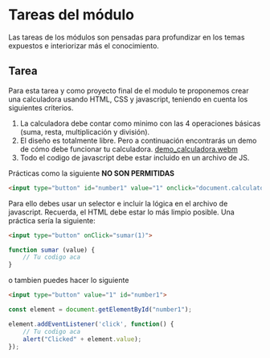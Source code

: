 # Tareas del módulo

Las tareas de los módulos son pensadas para profundizar en los temas expuestos e interiorizar más el conocimiento. 

## Tarea

Para esta tarea y como proyecto final de el modulo te proponemos crear una calculadora usando HTML, CSS y javascript, teniendo en cuenta los siguientes criterios.

1. La calculadora debe contar como minimo con las 4 operaciones básicas (suma, resta, multiplicación y división).
2. El diseño es totalmente libre. Pero a continuación encontrarás un demo de cómo debe funcionar tu calculadora. [demo_calculadora.webm](./../resources/calculator_demo.webm)
3. Todo el codigo de javascript debe estar incluido en un archivo de JS. 

Prácticas como la siguiente **NO SON PERMITIDAS**

```html
<input type="button" id="number1" value="1" onclick="document.calculator.ans.value+='1'">
```

Para ello debes usar un selector e incluir la lógica en el archivo de javascript. Recuerda, el HTML debe estar lo más limpio posible. Una práctica sería la siguiente:

```html
<input type="button" onClick="sumar(1)">
```

```javascript 
function sumar (value) {
    // Tu codigo aca
}
```

o tambien puedes hacer lo siguiente


```html
<input type="button" value="1" id="number1">
```

```javascript 
const element = document.getElementById("number1");

element.addEventListener('click', function() {
    // Tu codigo aca
    alert("Clicked" + element.value);
});
```
